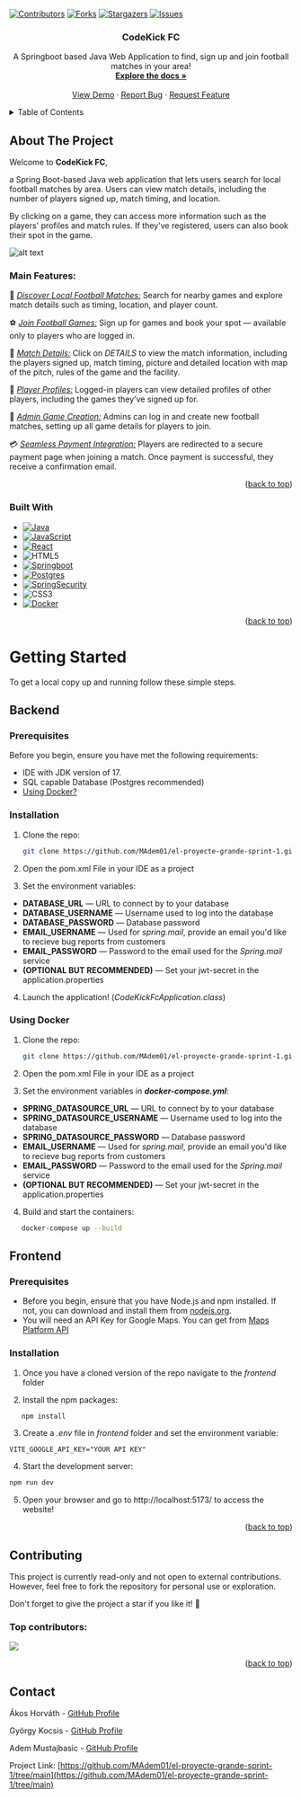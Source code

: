 <a id="readme-top"></a>

[![Contributors][contributors-shield]][contributors-url]
[![Forks][forks-shield]][forks-url]
[![Stargazers][stars-shield]][stars-url]
[![Issues][issues-shield]][issues-url]

<!-- PROJECT LOGO -->
<div align="center">
  <h3 align="center">CodeKick FC</h3>

  <p align="center">
    A Springboot based Java Web Application to find, sign up and join football matches in your area!
 <br />
    <a href="https://github.com/MAdem01/el-proyecte-grande-sprint-1"><strong>Explore the docs »</strong></a>
    <br />
    <br />
    <a href="https://github.com/MAdem01/el-proyecte-grande-sprint-1">View Demo</a>
    &middot;
    <a href="https://github.com/MAdem01/el-proyecte-grande-sprint-1/issues/new?labels=bug&template=bug-report---.md">Report Bug</a>
    &middot;
    <a href="https://github.com/MAdem01/el-proyecte-grande-sprint-1/issues/new?labels=enhancement&template=feature-request---.md">Request Feature</a>

</p>
</div>



<!-- TABLE OF CONTENTS -->
<details>
  <summary>Table of Contents</summary>
  <ol>
    <li>
      <a href="#about-the-project">About The Project</a>
      <ul>
         <li>
            <a href="#main-features">Main Features</a>
         </li>
         <li>
            <a href="#built-with">Built With</a>
         </li>
      </ul>
    </li>
    <li>
      <a href="#getting-started">Getting Started</a>
      <ul>
         <li>
            <a href="#backend">Backend</a>
         <ul>
            <li><a href="#backend-prerequisites">Prerequisites</a></li>
            <li><a href="#backend-installation">Installation</a></li>
         </ul>
         </li>
         <li>
            <a href="#frontend">Frontend</a>
         <ul>
            <li><a href="#frontend-prerequisites">Prerequisites</a></li>
            <li><a href="#frontend-installation">Installation</a></li>
         </ul>
         </li>
      </ul>
    </li>
    <li><a href="#contributing">Contributing</a></li>
    <li><a href="#contact">Contact</a></li>
    <li><a href="#acknowledgments">Acknowledgments</a></li>
  </ol>
</details>



<!-- ABOUT THE PROJECT -->

## About The Project

Welcome to **CodeKick FC**,

a Spring Boot-based Java web application that lets users search for local football matches by area. Users can view match
details, including the number of players signed up, match timing, and location.

By clicking on a game, they can access more information such as the players' profiles and match rules. If they've
registered, users can also book their spot in the game.

![alt text](https://i.imgur.com/Yp6e8p8.png)

### Main Features:

🔹 <u><i>Discover Local Football Matches:</i></u> Search for nearby games and explore match details such as timing,
location, and player count.

⚽ <u><i>Join Football Games:</i></u> Sign up for games and book your spot — available only to players who are logged in.

📝 <u><i>Match Details:</i></u> Click on _DETAILS_ to view the match information, including the players signed up, match
timing, picture and detailed location with map of the pitch, rules of the game and the facility.

👤 <u><i>Player Profiles:</i></u> Logged-in players can view detailed profiles of other players, including the games
they’ve signed up for.

🔑 <u><i>Admin Game Creation:</i></u> Admins can log in and create new football matches, setting up all game details for
players to join.

💳 <u><i>Seamless Payment Integration:</i></u> Players are redirected to a secure payment page when joining a match. Once
payment is successful, they receive a confirmation email.
<p align="right">(<a href="#readme-top">back to top</a>)</p>

### Built With

* [![Java][Java]][Java-url]
* [![JavaScript][Javascript-shield]][JavaScript-url]
* [![React][React-shield]][React-url]
* ![HTML5][HTML5-url]
* [![Springboot][boot-shield]][boot-url]
* [![Postgres][Postgre-shield]][postgre-url]
* [![SpringSecurity][security-shield]][security-url]
* ![CSS3][CSS3-url]
* [![Docker][Docker-shield]][Docker-url]

<p align="right">(<a href="#readme-top">back to top</a>)</p>

<!-- GETTING STARTED -->

# Getting Started

To get a local copy up and running follow these simple steps.

## Backend

<h3 id="backend-prerequisites">Prerequisites</h3>

Before you begin, ensure you have met the following requirements:

* IDE with JDK version of 17.
* SQL capable Database (Postgres recommended)
* <a href="#using-docker">Using Docker?</a>

<h3 id="backend-installation">Installation</h3>

1. Clone the repo:
   ```sh
   git clone https://github.com/MAdem01/el-proyecte-grande-sprint-1.git
   ```

2. Open the pom.xml File in your IDE as a project


3. Set the environment variables:

* **DATABASE_URL** — URL to connect by to your database
* **DATABASE_USERNAME** — Username used to log into the database
* **DATABASE_PASSWORD** — Database password
* **EMAIL_USERNAME** — Used for _spring.mail_, provide an email you'd like to recieve bug reports from customers
* **EMAIL_PASSWORD** — Password to the email used for the _Spring.mail_ service
* **(OPTIONAL BUT RECOMMENDED)** — Set your jwt-secret in the application.properties

4. Launch the application! (_CodeKickFcApplication.class_)

### Using Docker

1. Clone the repo:
   ```sh
   git clone https://github.com/MAdem01/el-proyecte-grande-sprint-1.git
   ```

2. Open the pom.xml File in your IDE as a project


3. Set the environment variables in **_docker-compose.yml_**:

* **SPRING_DATASOURCE_URL** — URL to connect by to your database
* **SPRING_DATASOURCE_USERNAME** — Username used to log into the database
* **SPRING_DATASOURCE_PASSWORD** — Database password
* **EMAIL_USERNAME** — Used for _spring.mail_, provide an email you'd like to recieve bug reports from customers
* **EMAIL_PASSWORD** — Password to the email used for the _Spring.mail_ service
* **(OPTIONAL BUT RECOMMENDED)** — Set your jwt-secret in the application.properties


4. Build and start the containers:

```sh
   docker-compose up --build
```

## Frontend


<h3 id="frontend-prerequisites">Prerequisites</h3>

- Before you begin, ensure that you have Node.js and npm installed. If not, you can download and install them
  from <a href="https://nodejs.org/en/download">nodejs.org</a>.
- You will need an API Key for Google Maps. You can get from [Maps Platform API][google-url]

<h3 id="frontend-installation">Installation</h3>

1. Once you have a cloned version of the repo navigate to the _frontend_ folder


2. Install the npm packages:

```sh
   npm install
```

3. Create a _.env_ file in _frontend_ folder and set the environment variable:

``
VITE_GOOGLE_API_KEY="YOUR API KEY"
``

4. Start the development server:

```sh
npm run dev
```

5. Open your browser and go to http://localhost:5173/ to access the website!

<p align="right">(<a href="#readme-top">back to top</a>)</p>

<!-- CONTRIBUTING -->

## Contributing

This project is currently read-only and not open to external contributions.
However, feel free to fork the repository for personal use or exploration.

Don't forget to give the project a star if you like it! 🌟

### Top contributors:


<a href="https://github.com/MAdem01/el-proyecte-grande-sprint-1/graphs/contributors">
<img src="https://contrib.rocks/image?repo=MAdem01/el-proyecte-grande-sprint-1" />
</a>

<p align="right">(<a href="#readme-top">back to top</a>)</p>

<!-- CONTACT -->

## Contact

Ákos Horváth - [GitHub Profile](https://github.com/Akoss08)

György Kocsis - [GitHub Profile](https://github.com/Scroll120)

Adem Mustajbasic - [GitHub Profile](https://github.com/MAdem01)

Project
Link: [https://github.com/MAdem01/el-proyecte-grande-sprint-1/tree/main](https://github.com/MAdem01/el-proyecte-grande-sprint-1/tree/main)

<!-- MARKDOWN LINKS & IMAGES -->
<!-- https://www.markdownguide.org/basic-syntax/#reference-style-links -->

[contributors-shield]: https://img.shields.io/github/contributors/MAdem01/el-proyecte-grande-sprint-1.svg?style=for-the-badge

[contributors-url]: https://github.com/MAdem01/el-proyecte-grande-sprint-1/graphs/contributors

[forks-shield]: https://img.shields.io/github/forks/MAdem01/el-proyecte-grande-sprint-1.svg?style=for-the-badge

[forks-url]: https://github.com/MAdem01/el-proyecte-grande-sprint-1/network/members

[stars-shield]: https://img.shields.io/github/stars/MAdem01/el-proyecte-grande-sprint-1.svg?style=for-the-badge

[stars-url]: https://github.com/MAdem01/el-proyecte-grande-sprint-1/stargazers

[issues-shield]: https://img.shields.io/github/issues/MAdem01/el-proyecte-grande-sprint-1.svg?style=for-the-badge

[issues-url]: https://github.com/MAdem01/el-proyecte-grande-sprint-1/issues

[Java]: https://img.shields.io/badge/Java-ED8B00?style=for-the-badge&logo=openjdk&logoColor=white
[Java-url]: https://www.java.com/en/

[React-shield]: https://img.shields.io/badge/React-61DAFB?style=for-the-badge&logo=react&logoColor=black
[React-url]: https://react.dev/

[JavaScript-shield]: https://img.shields.io/badge/JavaScript-F7DF1E?style=for-the-badge&logo=javascript&logoColor=black
[JavaScript-url]: https://www.javascript.com/

[boot-shield]: https://img.shields.io/badge/Spring_Boot-6DB33F?style=for-the-badge&logo=spring-boot&logoColor=white
[boot-url]: https://spring.io/projects/spring-boot

[postgre-shield]: https://img.shields.io/badge/PostgreSQL-316192?style=for-the-badge&logo=postgresql&logoColor=white
[postgre-url]: https://www.postgresql.org/

[HTML5-url]: https://img.shields.io/badge/HTML5-E34F26?style=for-the-badge&logo=html5&logoColor=white

[security-shield]: https://img.shields.io/badge/Spring_Security-6DB33F?style=for-the-badge&logo=Spring-Security&logoColor=white
[security-url]: https://spring.io/projects/spring-security

[CSS3-url]: https://img.shields.io/badge/CSS3-1572B6?style=for-the-badge&logo=css3&logoColor=white

[Docker-shield]: https://img.shields.io/badge/docker-%230db7ed.svg?style=for-the-badge&logo=docker&logoColor=white
[Docker-url]: https://www.docker.com/

[google-url]: https://developers.google.com/maps/apis-by-platform
